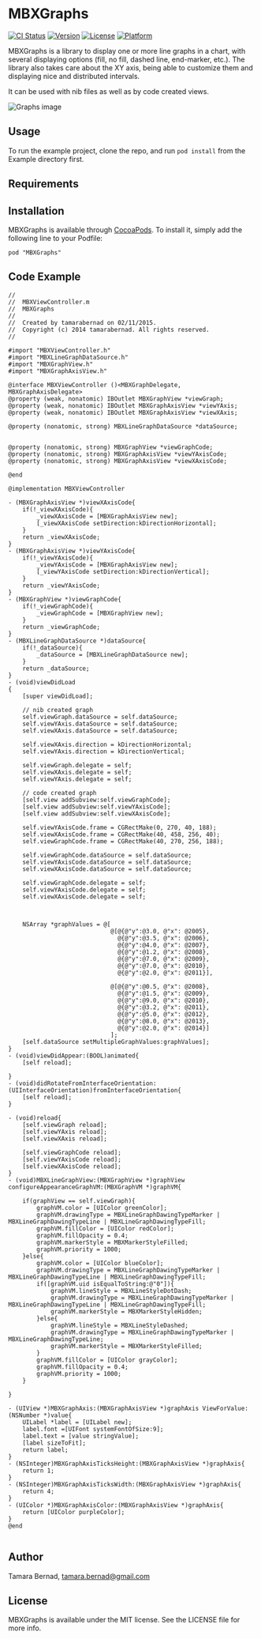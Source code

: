 # MBXGraphs

[![CI Status](http://img.shields.io/travis/tamarabernad/MBXGraphs.svg?style=flat)](https://travis-ci.org/tamarabernad/MBXGraphs)
[![Version](https://img.shields.io/cocoapods/v/MBXGraphs.svg?style=flat)](http://cocoadocs.org/docsets/MBXGraphs)
[![License](https://img.shields.io/cocoapods/l/MBXGraphs.svg?style=flat)](http://cocoadocs.org/docsets/MBXGraphs)
[![Platform](https://img.shields.io/cocoapods/p/MBXGraphs.svg?style=flat)](http://cocoadocs.org/docsets/MBXGraphs)

MBXGraphs is a library to display one or more line graphs in a chart, with several displaying options (fill, no fill, dashed line, end-marker, etc.). The library also takes care about the XY axis, being able to customize them and displaying nice and distributed intervals.

It can be used with nib files as well as by code created views.

![Graphs image](Screenshots/graph-nib-code.png)

## Usage

To run the example project, clone the repo, and run `pod install` from the Example directory first.

## Requirements

## Installation

MBXGraphs is available through [CocoaPods](http://cocoapods.org/?q=MBXGraphs). To install
it, simply add the following line to your Podfile:

    pod "MBXGraphs"

## Code Example

```
//
//  MBXViewController.m
//  MBXGraphs
//
//  Created by tamarabernad on 02/11/2015.
//  Copyright (c) 2014 tamarabernad. All rights reserved.
//

#import "MBXViewController.h"
#import "MBXLineGraphDataSource.h"
#import "MBXGraphView.h"
#import "MBXGraphAxisView.h"

@interface MBXViewController ()<MBXGraphDelegate, MBXGraphAxisDelegate>
@property (weak, nonatomic) IBOutlet MBXGraphView *viewGraph;
@property (weak, nonatomic) IBOutlet MBXGraphAxisView *viewYAxis;
@property (weak, nonatomic) IBOutlet MBXGraphAxisView *viewXAxis;

@property (nonatomic, strong) MBXLineGraphDataSource *dataSource;


@property (nonatomic, strong) MBXGraphView *viewGraphCode;
@property (nonatomic, strong) MBXGraphAxisView *viewYAxisCode;
@property (nonatomic, strong) MBXGraphAxisView *viewXAxisCode;

@end

@implementation MBXViewController

- (MBXGraphAxisView *)viewXAxisCode{
    if(!_viewXAxisCode){
        _viewXAxisCode = [MBXGraphAxisView new];
        [_viewXAxisCode setDirection:kDirectionHorizontal];
    }
    return _viewXAxisCode;
}
- (MBXGraphAxisView *)viewYAxisCode{
    if(!_viewYAxisCode){
        _viewYAxisCode = [MBXGraphAxisView new];
        [_viewYAxisCode setDirection:kDirectionVertical];
    }
    return _viewYAxisCode;
}
- (MBXGraphView *)viewGraphCode{
    if(!_viewGraphCode){
        _viewGraphCode = [MBXGraphView new];
    }
    return _viewGraphCode;
}
- (MBXLineGraphDataSource *)dataSource{
    if(!_dataSource){
        _dataSource = [MBXLineGraphDataSource new];
    }
    return _dataSource;
}
- (void)viewDidLoad
{
    [super viewDidLoad];
    
    // nib created graph
    self.viewGraph.dataSource = self.dataSource;
    self.viewYAxis.dataSource = self.dataSource;
    self.viewXAxis.dataSource = self.dataSource;
    
    self.viewXAxis.direction = kDirectionHorizontal;
    self.viewYAxis.direction = kDirectionVertical;

    self.viewGraph.delegate = self;
    self.viewXAxis.delegate = self;
    self.viewYAxis.delegate = self;

    // code created graph
    [self.view addSubview:self.viewGraphCode];
    [self.view addSubview:self.viewYAxisCode];
    [self.view addSubview:self.viewXAxisCode];
    
    self.viewYAxisCode.frame = CGRectMake(0, 270, 40, 188);
    self.viewXAxisCode.frame = CGRectMake(40, 458, 256, 40);
    self.viewGraphCode.frame = CGRectMake(40, 270, 256, 188);

    self.viewGraphCode.dataSource = self.dataSource;
    self.viewYAxisCode.dataSource = self.dataSource;
    self.viewXAxisCode.dataSource = self.dataSource;
    
    self.viewGraphCode.delegate = self;
    self.viewYAxisCode.delegate = self;
    self.viewXAxisCode.delegate = self;
    
    
    
    NSArray *graphValues = @[
                             @[@{@"y":@3.0, @"x": @2005},
                               @{@"y":@3.5, @"x": @2006},
                               @{@"y":@4.0, @"x": @2007},
                               @{@"y":@1.2, @"x": @2008},
                               @{@"y":@7.0, @"x": @2009},
                               @{@"y":@7.0, @"x": @2010},
                               @{@"y":@2.0, @"x": @2011}],
                             
                             @[@{@"y":@0.5, @"x": @2008},
                               @{@"y":@1.5, @"x": @2009},
                               @{@"y":@9.0, @"x": @2010},
                               @{@"y":@3.2, @"x": @2011},
                               @{@"y":@5.0, @"x": @2012},
                               @{@"y":@8.0, @"x": @2013},
                               @{@"y":@2.0, @"x": @2014}]
                             ];
    [self.dataSource setMultipleGraphValues:graphValues];
}
- (void)viewDidAppear:(BOOL)animated{
    [self reload];

}
- (void)didRotateFromInterfaceOrientation:(UIInterfaceOrientation)fromInterfaceOrientation{
    [self reload];
}

- (void)reload{
    [self.viewGraph reload];
    [self.viewYAxis reload];
    [self.viewXAxis reload];
    
    [self.viewGraphCode reload];
    [self.viewYAxisCode reload];
    [self.viewXAxisCode reload];
}
- (void)MBXLineGraphView:(MBXGraphView *)graphView configureAppearanceGraphVM:(MBXGraphVM *)graphVM{

    if(graphView == self.viewGraph){
        graphVM.color = [UIColor greenColor];
        graphVM.drawingType = MBXLineGraphDawingTypeMarker | MBXLineGraphDawingTypeLine | MBXLineGraphDawingTypeFill;
        graphVM.fillColor = [UIColor redColor];
        graphVM.fillOpacity = 0.4;
        graphVM.markerStyle = MBXMarkerStyleFilled;
        graphVM.priority = 1000;
    }else{
        graphVM.color = [UIColor blueColor];
        graphVM.drawingType = MBXLineGraphDawingTypeMarker | MBXLineGraphDawingTypeLine | MBXLineGraphDawingTypeFill;
        if([graphVM.uid isEqualToString:@"0"]){
            graphVM.lineStyle = MBXLineStyleDotDash;
            graphVM.drawingType = MBXLineGraphDawingTypeMarker | MBXLineGraphDawingTypeLine | MBXLineGraphDawingTypeFill;
            graphVM.markerStyle = MBXMarkerStyleHidden;
        }else{
            graphVM.lineStyle = MBXLineStyleDashed;
            graphVM.drawingType = MBXLineGraphDawingTypeMarker | MBXLineGraphDawingTypeLine;
            graphVM.markerStyle = MBXMarkerStyleFilled;
        }
        graphVM.fillColor = [UIColor grayColor];
        graphVM.fillOpacity = 0.4;
        graphVM.priority = 1000;
    }

}

- (UIView *)MBXGraphAxis:(MBXGraphAxisView *)graphAxis ViewForValue:(NSNumber *)value{
    UILabel *label = [UILabel new];
    label.font =[UIFont systemFontOfSize:9];
    label.text = [value stringValue];
    [label sizeToFit];
    return label;
}
- (NSInteger)MBXGraphAxisTicksHeight:(MBXGraphAxisView *)graphAxis{
    return 1;
}
- (NSInteger)MBXGraphAxisTicksWidth:(MBXGraphAxisView *)graphAxis{
    return 4;
}
- (UIColor *)MBXGraphAxisColor:(MBXGraphAxisView *)graphAxis{
    return [UIColor purpleColor];
}
@end


```

## Author

Tamara Bernad, tamara.bernad@gmail.com

## License

MBXGraphs is available under the MIT license. See the LICENSE file for more info.


